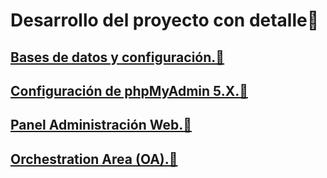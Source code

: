 # Desarrollo del proyecto con detalle📝

## [Bases de datos y configuración.📖](./BasesDeDatos/README.md)
## [Configuración de phpMyAdmin 5.X.📖](./phpMyAdmin/InstalacionYConfiguracion.md)
## [Panel Administración Web.📖](./web/webPHP.md)
## [Orchestration Area (OA).📖](./OA/oa.md)